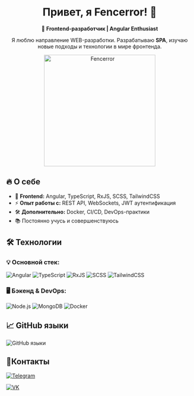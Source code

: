 <!DOCTYPE html>
<html lang="ru">
<head>
  <meta charset="UTF-8">
  <meta name="viewport" content="width=device-width, initial-scale=1.0">
</head>
<body>
  <div id="header" align="center">
    <h1>Привет, я Fencerror! 👋</h1>
    <p>🚀 <strong>Frontend-разработчик | Angular Enthusiast</strong></p>
    <p>Я люблю направление WEB-разработки. Разрабатываю <strong>SPA</strong>, изучаю новые подходы и технологии в мире фронтенда.</p>
    <img src="https://media2.giphy.com/media/v1.Y2lkPTc5MGI3NjExMmlyd2VrMzg2YndndTNqZnFycHgwNm5iNm5iNWM4dWdrc2Y2aGEyMyZlcD12MV9naWZzX3NlYXJjaCZjdD1n/bGgsc5mWoryfgKBx1u/giphy.webp" width="300" alt="Fencerror"/>
  </div>

  <h2>🔥 О себе</h2>
  <ul>
    <li>🎨 <strong>Frontend:</strong> Angular, TypeScript, RxJS, SCSS, TailwindCSS</li>
    <li>⚡ <strong>Опыт работы с:</strong> REST API, WebSockets, JWT аутентификация</li>
    <li>🛠 <strong>Дополнительно:</strong> Docker, CI/CD, DevOps-практики</li>
    <li>📚 Постоянно учусь и совершенствуюсь</li>
  </ul>

  <h2>🛠 Технологии</h2>
  <h3>💡 <strong>Основной стек:</strong></h3>
  <p>
    <img src="https://img.shields.io/badge/Angular-DD0031?style=flat&logo=angular&logoColor=black" alt="Angular"/>
    <img src="https://img.shields.io/badge/TypeScript-3178C6?style=flat&logo=typescript&logoColor=black" alt="TypeScript"/>
    <img src="https://img.shields.io/badge/RxJS-B7178C?style=flat&logo=reactivex&logoColor=black" alt="RxJS"/>
    <img src="https://img.shields.io/badge/SCSS-CC6699?style=flat&logo=sass&logoColor=black" alt="SCSS"/>
    <img src="https://img.shields.io/badge/TailwindCSS-38B2AC?style=flat&logo=tailwind-css&logoColor=black" alt="TailwindCSS"/>
  </p>

  <h3>🖥 <strong>Бэкенд & DevOps:</strong></h3>
  <p>
    <img src="https://img.shields.io/badge/Node.js-339933?style=flat&logo=nodedotjs&logoColor=black" alt="Node.js"/>
    <img src="https://img.shields.io/badge/MongoDB-47A248?style=flat&logo=mongodb&logoColor=black" alt="MongoDB"/>
    <img src="https://img.shields.io/badge/Docker-2496ED?style=flat&logo=docker&logoColor=black" alt="Docker"/>
  </p>

  <h2>📈 GitHub языки</h2>
  <img src="https://github-readme-stats.vercel.app/api/top-langs/?username=Fencerror&layout=compact&theme=radical" alt="GitHub языки"/>
  <div>
  <h2>🔗Контакты</h2>
  <div>
    <div>
      <p>
        <a href="https://t.me/fencerror">
          <img src="https://img.shields.io/badge/Telegram-black?style=flat&logo=telegram" alt="Telegram"/>
        </a>
      </p>
    </div>
    <div>
      <p>
        <a href="https://vk.com/stepan_orlow">
          <img src="https://img.shields.io/badge/VK-black?style=flat&logo=vk" alt="VK"/>
        </a>
      </p>
    </div>
  </div>  
</body>
</html>
